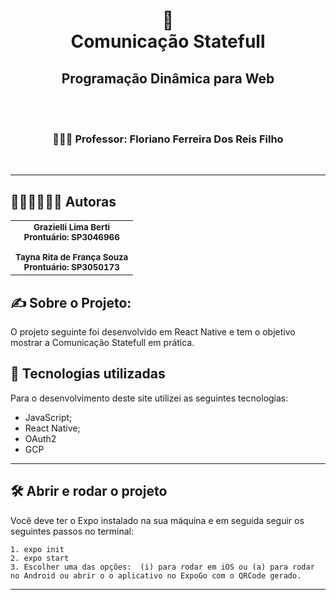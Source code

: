 <h1 align="center">
    📲<br>Comunicação Statefull
</h1>
<h2 align="center">
     Programação Dinâmica para Web
</h2>
 <br></br>
<h4 align="center">
<h3 align="center">
     👨🏾‍🏫 Professor: Floriano Ferreira Dos Reis Filho
</h3>
 <br />

</h4>


---

## 🙋🏻‍♀️🙋🏻‍♀️ Autoras<br>
<table align="center">
  <tr>
    <td align="center">
        <sub>
          <b>Grazielli Lima Berti</b>
          <br/>
          <b>Prontuário: SP3046966</b>
          <br/><br/>
          <b>Tayna Rita de França Souza</b>
          <br/>
          <b>Prontuário: SP3050173</b>
        </sub>
      </a>
    </td>
  </tr>
</table>

## ✍ Sobre o Projeto: 
O projeto seguinte foi desenvolvido em React Native e tem o objetivo mostrar a Comunicação Statefull em prática.


## 💼 Tecnologias utilizadas
Para o desenvolvimento deste site utilizei as seguintes tecnologias:

- JavaScript;
- React Native;
- OAuth2
- GCP
---
## 🛠️ Abrir e rodar o projeto
Você deve ter o Expo instalado na sua máquina e em seguida seguir os seguintes passos no terminal: 

```
1. expo init
2. expo start
3. Escolher uma das opções:  (i) para rodar em iOS ou (a) para rodar no Android ou abrir o o aplicativo no ExpoGo com o QRCode gerado. 
```


---